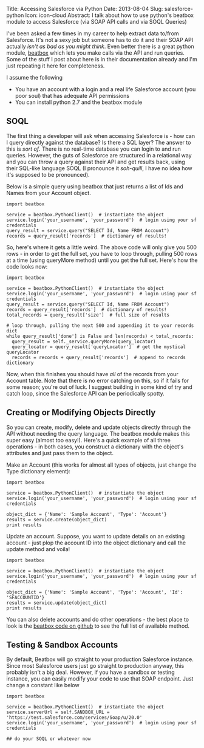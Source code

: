 Title: Accessing Salesforce via Python
Date: 2013-08-04
Slug: salesforce-python
Icon: icon-cloud
Abstract: I talk about how to use python's beatbox module to access Salesforce (via SOAP API calls and via SOQL Queries)

I've been asked a few times in my career to help extract data to/from Salesforce. It's not a sexy job but someone has to do it and their SOAP API actually *isn't as bad as you might think*. Even better there is a great python module, [beatbox](https://pypi.python.org/pypi/beatbox) which lets you make calls via the API and run queries. Some of the stuff I post about here is in their documentation already and I'm just repeating it here for completeness.

I assume the following

* You have an account with a login and a real life Salesforce account (you poor soul) that has adequate API permissions
* You can install python 2.7 and the beatbox module

## SOQL

The first thing a developer will ask when accessing Salesforce is -  how can I query directly against the database? Is there a SQL layer? The answer to this is *sort of*. There is no real-time database you can login to and run queries. However, the guts of Salesforce are structured in a relational way and you can throw a query against their API and get results back, using their SQL-like language SOQL (I pronounce it *soh-quill*, I have no idea how it's supposed to be pronounced). 

Below is a simple query using beatbox that just returns a list of Ids and Names from your Account object. 
```
import beatbox

service = beatbox.PythonClient()  # instantiate the object
service.login('your_username', 'your_password')  # login using your sf credentials
query_result = service.query("SELECT Id, Name FROM Account")
records = query_result['records']  # dictionary of results!
```

So, here's where it gets a little weird. The above code will only give you 500 rows - in order to get the full set, you have to loop through, pulling 500 rows at a time (using queryMore method) until you get the full set. Here's how the code looks now:
```
import beatbox

service = beatbox.PythonClient()  # instantiate the object
service.login('your_username', 'your_password')  # login using your sf credentials
query_result = service.query("SELECT Id, Name FROM Account")
records = query_result['records']  # dictionary of results!
total_records = query_result['size']  # full size of results

# loop through, pulling the next 500 and appending it to your records dict
while query_result['done'] is False and len(records) < total_records:
  query_result = self._service.queryMore(query_locator)
  query_locator = query_result['queryLocator']  # get the mystical queryLocator
  records = records + query_result['records']  # append to records dictionary
```
Now, when this finishes you should have *all* of the records from your Account table. Note that there is no error catching on this, so if it fails for some reason; you're out of luck. I suggest building in some kind of try and catch loop, since the Salesforce API can be periodically spotty.

## Creating or Modifying Objects Directly

So you can create, modify, delete and update objects directly through the API without needing the query language. The beatbox module makes this super easy (almost too easy!). Here's a quick example of all three operations - in both cases, you construct a dictionary with the object's attributes and just pass them to the object. 

Make an Account (this works for almost all types of objects, just change the Type dictionary element):
```
import beatbox

service = beatbox.PythonClient()  # instantiate the object
service.login('your_username', 'your_password')  # login using your sf credentials

object_dict = {'Name': 'Sample Account', 'Type': 'Account'}
results = service.create(object_dict)
print results

```

Update an account. Suppose, you want to update details on an existing account - just plop the account ID into the object dictionary and call the update method and voila!
```
import beatbox

service = beatbox.PythonClient()  # instantiate the object
service.login('your_username', 'your_password')  # login using your sf credentials

object_dict = {'Name': 'Sample Account', 'Type': 'Account', 'Id': 'SFACCOUNTID'}
results = service.update(object_dict)
print results
```

You can also delete accounts and do other operations - the best place to look is the [beatbox code on github](https://github.com/superfell/Beatbox/blob/master/beatbox.py) to see the full list of available method.

## Testing & Sandbox Accounts

By default, Beatbox will go straight to your production Salesforce instance. Since most Salesforce users just go straight to production anyway, this probably isn't a big deal. However, if you have a sandbox or testing instance, you can easily modify your code to use that SOAP endpoint. Just change a constant like below

```
import beatbox

service = beatbox.PythonClient()  # instantiate the object
service.serverUrl = self.SANDBOX_URL = 'https://test.salesforce.com/services/Soap/u/20.0'
service.login('your_username', 'your_password')  # login using your sf credentials

## do your SOQL or whatever now


```
